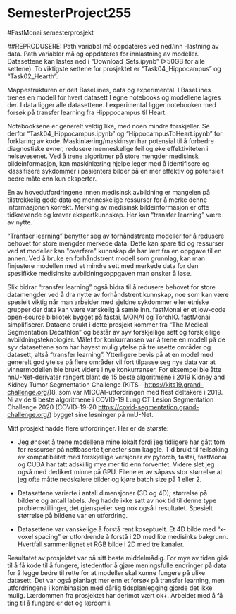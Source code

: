 # SemesterProject255


#FastMonai semesterprosjekt

##REPRODUSERE: 
Path variabal må oppdateres ved ned/inn -lastning av data. Path variabler må og oppdateres for innlastning av modeller. Datasettene kan lastes ned i “Download_Sets.ipynb” (>50GB for alle settene). To viktigste settene for prosjektet er “Task04_Hippocampus” og “Task02_Hearth”.

Mappestrukturen er delt BaseLines, data og experimental. I BaseLines trenes en modell for hvert datasett I egne notebooks og modellene lagres der. I data ligger alle datasettene. I experimental ligger notebooken med forsøk på transfer learning fra Hipppocampus til Heart.

Notebooksene er generelt veldig like, med noen mindre forskjeller. Se derfor “Task04_Hippocampus.ipynb” og “HippocampusToHeart.ipynb” for forklaring av kode.
Maskinlæring/maskinsyn har potensial til å forbedre diagnostiske evner, redusere menneskelige feil og øke effektiviteten i helsevesenet. Ved å trene algoritmer på store mengder medisinsk bildeinformasjon, kan maskinlæring hjelpe leger med å identifisere og klassifisere sykdommer i pasienters bilder på en mer effektiv og potensielt bedre måte enn kun eksperter.

En av hovedutfordringene innen medisinsk avbildning er mangelen på tilstrekkelig gode data og menneskelige ressurser for å merke denne informasjonen korrekt. Merking av medisinsk bildeinformasjon er ofte tidkrevende og krever ekspertkunnskap. Her kan “transfer learning” være av nytte.

“Tranfser learning” benytter seg av forhåndstrente modeller for å redusere behovet for store mengder merkede data. Dette kan spare tid og ressurser ved at modeller kan "overføre" kunnskap de har lært fra en oppgave til en annen. Ved å bruke en forhåndstrent modell som grunnlag, kan man finjustere modellen med et mindre sett med merkede data for den spesifikke medisinske avbildningsoppgaven man ønsker å løse.

Slik bidrar “transfer learning” også bidra til å redusere behovet for store datamengder ved å dra nytte av forhåndstrent kunnskap, noe som kan være spesielt viktig når man arbeider med sjeldne sykdommer eller etniske grupper der data kan være vanskelig å samle inn.
fastMonai er et low-code open-source bibliotek bygget på fastai, MONAI og TorchIO. fastMonai simplifiserer.
Dataene brukt i dette prosjekt kommer fra “The Medical Segmentation Decathlon” og består av syv forskjellige sett og forskjellige avbildningsteknologier. Målet for konkurransen var å trene en modell på de syv datasettene som har høyest mulig ytelse på tre usette områder og datasett, altså “transfer learning”.  Ytterligere bevis på at en model med generelt god ytelse på flere områder vil fort tilpasse seg nye data var at vinnermodellen ble brukt videre i nye konkurranser. For eksempel ble åtte nnU-Net-derivater rangert blant de 15 beste algoritmene i 2019 Kidney and Kidney Tumor Segmentation Challenge (KiTS—https://kits19.grand-challenge.org/)8, som var MICCAI-utfordringen med flest deltakere i 2019. Ni av de ti beste algoritmene i COVID-19 Lung CT Lesion Segmentation Challenge 2020 (COVID-19-20 https://covid-segmentation.grand-challenge.org/) bygget sine løsninger på nnU-Net.

Mitt prosjekt hadde flere utfordringer. Her er de største:
-	Jeg ønsket å trene modellene mine lokalt fordi jeg tidligere har gått tom for ressurser på nettbaserte tjenester som kaggle. Tid brukt til feilsøking av kompatibilitet med forskjellige versjoner av pytorch, fastai, fastMonai og CUDA har tatt adskillig mye mer tid enn forventet. Videre slet jeg også med dedikert minne på GPU. Filene er av såpass stor størrelse at jeg ofte måtte nedskalere bilder og kjøre batch size på 1 eller 2.

-	Datasettene varierte i antall dimensjoner (3D og 4D), størrelse på bildene og antall labels. Jeg hadde ikke satt av nok tid til denne type problemstillinger, det gjenspeiler seg nok også i resultatet. Spesielt størrelse på bildene var en utfordring. 

-	Datasettene var vanskelige å forstå rent koseptuelt. Et 4D bilde med “x-voxel spacing” er utfordrende å forstå i 2D med lite medisinks bakgrunn. Hvertfall sammenlignet et RGB bilde i 2D med tre kanaler.

Resultatet av prosjektet var på sitt beste middelmådig. For mye av tiden gikk til å få kode til å fungere, istedentfor å gjøre meningsfulle endringer på data for å legge bedre til rette for at modeller skal kunne fungere på ulike datasett. Det var også planlagt mer enn et forsøk på transfer learning, men utfordringene i kombinasjon med dårlig tidsplanlegging gjorde det ikke mulig. Lærdommen fra prosjektet har derimot vært ok+. Arbeidet med å få ting til å fungere er det og lærdom i.


